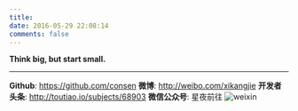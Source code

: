 ```yaml
---
title:
date: 2016-05-29 22:08:14
comments: false
---
```


**Think big, but start small.**

---

**Github**: https://github.com/consen
**微博**: http://weibo.com/xikangjie
**开发者头条**: http://toutiao.io/subjects/68903
**微信公众号**: 星夜前往
![weixin](http://7xtc3e.com1.z0.glb.clouddn.com/about/qrcode_for_gh_8f216ee6471b_258.jpg)
